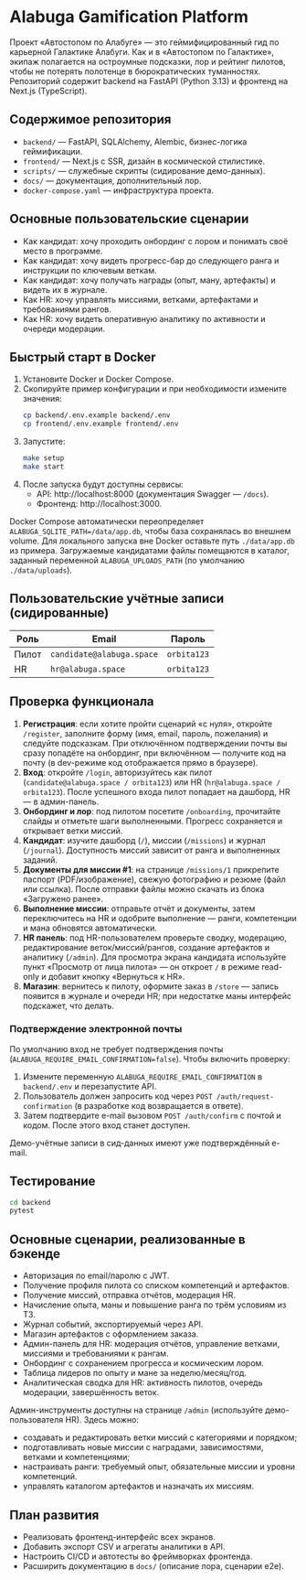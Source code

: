 # Alabuga Gamification Platform

Проект «Автостопом по Алабуге» — это геймифицированный гид по карьерной Галактике Алабуги. Как и в «Автостопом по Галактике», экипаж полагается на остроумные подсказки, лор и рейтинг пилотов, чтобы не потерять полотенце в бюрократических туманностях. Репозиторий содержит backend на FastAPI (Python 3.13) и фронтенд на Next.js (TypeScript).

## Содержимое репозитория

- `backend/` — FastAPI, SQLAlchemy, Alembic, бизнес-логика геймификации.
- `frontend/` — Next.js с SSR, дизайн в космической стилистике.
- `scripts/` — служебные скрипты (сидирование демо-данных).
- `docs/` — документация, дополнительный лор.
- `docker-compose.yaml` — инфраструктура проекта.

## Основные пользовательские сценарии

- Как кандидат: хочу проходить онбординг с лором и понимать своё место в программе.
- Как кандидат: хочу видеть прогресс-бар до следующего ранга и инструкции по ключевым веткам.
- Как кандидат: хочу получать награды (опыт, ману, артефакты) и видеть их в журнале.
- Как HR: хочу управлять миссиями, ветками, артефактами и требованиями рангов.
- Как HR: хочу видеть оперативную аналитику по активности и очереди модерации.

## Быстрый старт в Docker

1. Установите Docker и Docker Compose.
2. Скопируйте пример конфигурации и при необходимости измените значения:
   ```bash
   cp backend/.env.example backend/.env
   cp frontend/.env.example frontend/.env
   ```
3. Запустите:
   ```bash
   make setup
   make start
   ```
4. После запуска будут доступны сервисы:
   - API: http://localhost:8000 (документация Swagger — `/docs`).
   - Фронтенд: http://localhost:3000.

Docker Compose автоматически переопределяет `ALABUGA_SQLITE_PATH=/data/app.db`, чтобы база сохранялась во внешнем volume. Для локального запуска вне Docker оставьте путь `./data/app.db` из примера. Загружаемые кандидатами файлы помещаются в каталог, заданный переменной `ALABUGA_UPLOADS_PATH` (по умолчанию `./data/uploads`).

## Пользовательские учётные записи (сидированные)

| Роль | Email | Пароль |
| --- | --- | --- |
| Пилот | `candidate@alabuga.space` | `orbita123` |
| HR | `hr@alabuga.space` | `orbita123` |

## Проверка функционала

1. **Регистрация**: если хотите пройти сценарий «с нуля», откройте `/register`, заполните форму (имя, email, пароль, пожелания) и следуйте подсказкам. При отключённом подтверждении почты вы сразу попадёте на онбординг, при включённом — получите код на почту (в dev-режиме код отображается прямо в браузере).
2. **Вход**: откройте `/login`, авторизуйтесь как пилот (`candidate@alabuga.space / orbita123`) или HR (`hr@alabuga.space / orbita123`). После успешного входа пилот попадает на дашборд, HR — в админ-панель.
3. **Онбординг и лор**: под пилотом посетите `/onboarding`, прочитайте слайды и отметьте шаги выполненными. Прогресс сохраняется и открывает ветки миссий.
4. **Кандидат**: изучите дашборд (`/`), миссии (`/missions`) и журнал (`/journal`). Доступность миссий зависит от ранга и выполненных заданий.
5. **Документы для миссии #1**: на странице `/missions/1` прикрепите паспорт (PDF/изображение), свежую фотографию и резюме (файл или ссылка). После отправки файлы можно скачать из блока «Загружено ранее».
6. **Выполнение миссии**: отправьте отчёт и документы, затем переключитесь на HR и одобрите выполнение — ранги, компетенции и мана обновятся автоматически.
7. **HR панель**: под HR-пользователем проверьте сводку, модерацию, редактирование веток/миссий/рангов, создание артефактов и аналитику (`/admin`). Для просмотра экрана кандидата используйте пункт «Просмотр от лица пилота» — он откроет `/` в режиме read-only и добавит кнопку «Вернуться к HR».
8. **Магазин**: вернитесь к пилоту, оформите заказ в `/store` — запись появится в журнале и очереди HR; при недостатке маны интерфейс подскажет, что делать.

### Подтверждение электронной почты

По умолчанию вход не требует подтверждения почты (`ALABUGA_REQUIRE_EMAIL_CONFIRMATION=false`).
Чтобы включить проверку:

1. Измените переменную `ALABUGA_REQUIRE_EMAIL_CONFIRMATION` в `backend/.env` и перезапустите API.
2. Пользователь должен запросить код через `POST /auth/request-confirmation` (в разработке код возвращается в ответе).
3. Затем подтвердите e-mail вызовом `POST /auth/confirm` с почтой и кодом. После этого вход станет доступен.

Демо-учётные записи в сид-данных имеют уже подтверждённый e-mail.

## Тестирование

```bash
cd backend
pytest
```

## Основные сценарии, реализованные в бэкенде

- Авторизация по email/паролю с JWT.
- Получение профиля пилота со списком компетенций и артефактов.
- Получение миссий, отправка отчётов, модерация HR.
- Начисление опыта, маны и повышение ранга по трём условиям из ТЗ.
- Журнал событий, экспортируемый через API.
- Магазин артефактов с оформлением заказа.
- Админ-панель для HR: модерация отчётов, управление ветками, миссиями и требованиями к рангам.
- Онбординг с сохранением прогресса и космическим лором.
- Таблица лидеров по опыту и мане за неделю/месяц/год.
- Аналитическая сводка для HR: активность пилотов, очередь модерации, завершённость веток.

Админ-инструменты доступны на странице `/admin` (используйте демо-пользователя HR). Здесь можно:

- создавать и редактировать ветки миссий с категориями и порядком;
- подготавливать новые миссии с наградами, зависимостями, ветками и компетенциями;
- настраивать ранги: требуемый опыт, обязательные миссии и уровни компетенций.
- управлять каталогом артефактов и назначать их миссиям.

## План развития

- Реализовать фронтенд-интерфейс всех экранов.
- Добавить экспорт CSV и агрегаты аналитики в API.
- Настроить CI/CD и автотесты во фреймворках фронтенда.
- Расширить документацию в `docs/` (описание лора, сценарии e2e).
